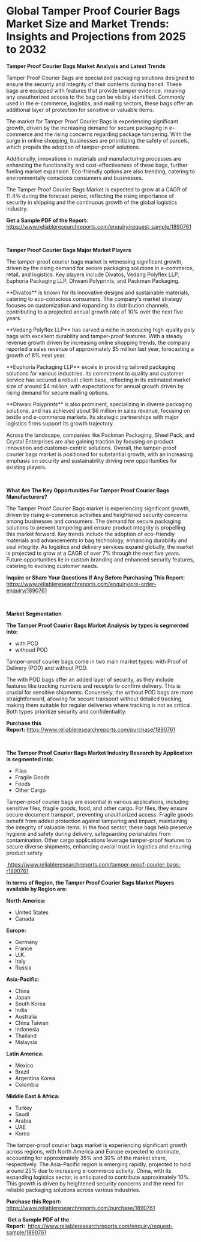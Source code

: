 <p><h1>Global Tamper Proof Courier Bags Market Size and Market Trends: Insights and Projections from 2025 to 2032</h1></p><p><strong>Tamper Proof Courier Bags Market Analysis and Latest Trends</strong></p>
<p><p>Tamper Proof Courier Bags are specialized packaging solutions designed to ensure the security and integrity of their contents during transit. These bags are equipped with features that provide tamper evidence, meaning any unauthorized access to the bag can be visibly identified. Commonly used in the e-commerce, logistics, and mailing sectors, these bags offer an additional layer of protection for sensitive or valuable items.</p><p>The market for Tamper Proof Courier Bags is experiencing significant growth, driven by the increasing demand for secure packaging in e-commerce and the rising concerns regarding package tampering. With the surge in online shopping, businesses are prioritizing the safety of parcels, which propels the adoption of tamper-proof solutions. </p><p>Additionally, innovations in materials and manufacturing processes are enhancing the functionality and cost-effectiveness of these bags, further fueling market expansion. Eco-friendly options are also trending, catering to environmentally conscious consumers and businesses. </p><p>The Tamper Proof Courier Bags Market is expected to grow at a CAGR of 11.4% during the forecast period, reflecting the rising importance of security in shipping and the continuous growth of the global logistics industry.</p></p>
<p><strong>Get a Sample PDF of the Report:&nbsp;</strong> <a href="https://www.reliableresearchreports.com/enquiry/request-sample/1890761?utm_campaign=41&utm_medium=2&utm_source=Github&utm_content=ia&utm_term=19042025&utm_id=tamper-proof-courier-bags">https://www.reliableresearchreports.com/enquiry/request-sample/1890761</a></p>
<p>&nbsp;</p>
<p><strong>Tamper Proof Courier Bags Major Market Players</strong></p>
<p><p>The tamper-proof courier bags market is witnessing significant growth, driven by the rising demand for secure packaging solutions in e-commerce, retail, and logistics. Key players include Divatos, Vedang Polyflex LLP, Euphoria Packaging LLP, Dhwani Polyprints, and Packman Packaging.</p><p>**Divatos** is known for its innovative designs and sustainable materials, catering to eco-conscious consumers. The company's market strategy focuses on customization and expanding its distribution channels, contributing to a projected annual growth rate of 10% over the next five years.</p><p>**Vedang Polyflex LLP** has carved a niche in producing high-quality poly bags with excellent durability and tamper-proof features. With a steady revenue growth driven by increasing online shopping trends, the company reported a sales revenue of approximately $5 million last year, forecasting a growth of 8% next year.</p><p>**Euphoria Packaging LLP** excels in providing tailored packaging solutions for various industries. Its commitment to quality and customer service has secured a robust client base, reflecting in its estimated market size of around $4 million, with expectations for annual growth driven by rising demand for secure mailing options.</p><p>**Dhwani Polyprints** is also prominent, specializing in diverse packaging solutions, and has achieved about $6 million in sales revenue, focusing on textile and e-commerce markets. Its strategic partnerships with major logistics firms support its growth trajectory.</p><p>Across the landscape, companies like Packman Packaging, Sheel Pack, and Crystal Enterprises are also gaining traction by focusing on product innovation and customer-centric solutions. Overall, the tamper-proof courier bags market is positioned for substantial growth, with an increasing emphasis on security and sustainability driving new opportunities for existing players.</p></p>
<p>&nbsp;</p>
<p><strong>What Are The Key Opportunities For Tamper Proof Courier Bags Manufacturers?</strong></p>
<p><p>The Tamper Proof Courier Bags market is experiencing significant growth, driven by rising e-commerce activities and heightened security concerns among businesses and consumers. The demand for secure packaging solutions to prevent tampering and ensure product integrity is propelling this market forward. Key trends include the adoption of eco-friendly materials and advancements in bag technology, enhancing durability and seal integrity. As logistics and delivery services expand globally, the market is projected to grow at a CAGR of over 7% through the next five years. Future opportunities lie in custom branding and enhanced security features, catering to evolving customer needs.</p></p>
<p><strong>Inquire or Share Your Questions If Any Before Purchasing This Report:</strong> <a href="https://www.reliableresearchreports.com/enquiry/pre-order-enquiry/1890761?utm_campaign=41&utm_medium=2&utm_source=Github&utm_content=ia&utm_term=19042025&utm_id=tamper-proof-courier-bags">https://www.reliableresearchreports.com/enquiry/pre-order-enquiry/1890761</a></p>
<p>&nbsp;</p>
<p><strong>Market Segmentation</strong></p>
<p><strong>The Tamper Proof Courier Bags Market Analysis by types is segmented into:</strong></p>
<p><ul><li>with POD</li><li>withoud POD</li></ul></p>
<p><p>Tamper-proof courier bags come in two main market types: with Proof of Delivery (POD) and without POD. </p><p>The with POD bags offer an added layer of security, as they include features like tracking numbers and receipts to confirm delivery. This is crucial for sensitive shipments. Conversely, the without POD bags are more straightforward, allowing for secure transport without detailed tracking, making them suitable for regular deliveries where tracking is not as critical. Both types prioritize security and confidentiality.</p></p>
<p><strong>Purchase this Report:&nbsp;</strong><a href="https://www.reliableresearchreports.com/purchase/1890761?utm_campaign=41&utm_medium=2&utm_source=Github&utm_content=ia&utm_term=19042025&utm_id=tamper-proof-courier-bags">https://www.reliableresearchreports.com/purchase/1890761</a></p>
<p>&nbsp;</p>
<p><strong>The Tamper Proof Courier Bags Market Industry Research by Application is segmented into:</strong></p>
<p><ul><li>Files</li><li>Fragile Goods</li><li>Foods</li><li>Other Cargo</li></ul></p>
<p><p>Tamper-proof courier bags are essential in various applications, including sensitive files, fragile goods, food, and other cargo. For files, they ensure secure document transport, preventing unauthorized access. Fragile goods benefit from added protection against tampering and impact, maintaining the integrity of valuable items. In the food sector, these bags help preserve hygiene and safety during delivery, safeguarding perishables from contamination. Other cargo applications leverage tamper-proof features to secure diverse shipments, enhancing overall trust in logistics and ensuring product safety.</p></p>
<p><a href="https://www.reliableresearchreports.com/tamper-proof-courier-bags-r1890761?utm_campaign=41&utm_medium=2&utm_source=Github&utm_content=ia&utm_term=19042025&utm_id=tamper-proof-courier-bags">&nbsp;https://www.reliableresearchreports.com/tamper-proof-courier-bags-r1890761</a></p>
<p><strong>In terms of Region, the Tamper Proof Courier Bags Market Players available by Region are:</strong></p>
<p>
    <p> <strong> North America: </strong>
        <ul>
            <li>United States</li>
            <li>Canada</li>
        </ul>
        </p> 
    <p> <strong> Europe: </strong>
        <ul>
            <li>Germany</li>
            <li>France</li>
            <li>U.K.</li>
            <li>Italy</li>
            <li>Russia</li>
        </ul>
        </p> 
    <p> <strong> Asia-Pacific: </strong>
        <ul>
            <li>China</li>
            <li>Japan</li>
            <li>South Korea</li>
            <li>India</li>
            <li>Australia</li>
            <li>China Taiwan</li>
            <li>Indonesia</li>
            <li>Thailand</li>
            <li>Malaysia</li>
        </ul>
        </p> 
    <p> <strong> Latin America: </strong>
        <ul>
            <li>Mexico</li>
            <li>Brazil</li>
            <li>Argentina Korea</li>
            <li>Colombia</li>
        </ul>
        </p> 
    <p> <strong> Middle East & Africa: </strong>
        <ul>
            <li>Turkey</li>
            <li>Saudi</li>
            <li>Arabia</li>
            <li>UAE</li>
            <li>Korea</li>
        </ul>
    </p>
    </p>
<p><p>The tamper-proof courier bags market is experiencing significant growth across regions, with North America and Europe expected to dominate, accounting for approximately 35% and 30% of the market share, respectively. The Asia-Pacific region is emerging rapidly, projected to hold around 25% due to increasing e-commerce activity. China, with its expanding logistics sector, is anticipated to contribute approximately 10%. This growth is driven by heightened security concerns and the need for reliable packaging solutions across various industries.</p></p>
<p><strong>Purchase this Report: </strong><a href="https://www.reliableresearchreports.com/purchase/1890761?utm_campaign=41&utm_medium=2&utm_source=Github&utm_content=ia&utm_term=19042025&utm_id=tamper-proof-courier-bags">https://www.reliableresearchreports.com/purchase/1890761</a></p>
<p>&nbsp;<strong>Get a Sample PDF of the Report:&nbsp;&nbsp;</strong><a href="https://www.reliableresearchreports.com/enquiry/request-sample/1890761?utm_campaign=41&utm_medium=2&utm_source=Github&utm_content=ia&utm_term=19042025&utm_id=tamper-proof-courier-bags">https://www.reliableresearchreports.com/enquiry/request-sample/1890761</a></p>
<p><strong></strong></p>
<p><p></p><p></p><p></p></p>